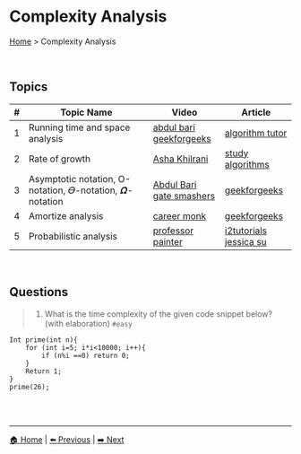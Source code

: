 # Complexity Analysis

[Home](./index.md) > Complexity Analysis

<br>

## Topics

| # | Topic Name | Video | Article|
|-|-|-|-|
| 1 | Running time and space analysis | [abdul bari]() </br> [geekforgeeks]() | [algorithm tutor]() |
| 2 | Rate of growth | [Asha Khilrani]() | [study algorithms]() |
| 3 | Asymptotic notation, O-notation, 𝛳-notation, 𝜴-notation | [Abdul Bari]() </br> [gate smashers]() | [geekforgeeks]() |
| 4 | Amortize analysis | [career monk]() | [geekforgeeks]() |
| 5 | Probabilistic analysis | [professor painter]() | [i2tutorials]() </br> [jessica su]() |

<br>

## Questions

> 1. What is the time complexity of the given code snippet below? (with elaboration) `#easy`
```
Int prime(int n){
    for (int i=5; i*i<10000; i++){
	    if (n%i ==0) return 0;
    }
    Return 1;
}
prime(26);
```

<br>
<br>

----
[🏠 Home](./index.md) | 
[⬅️ Previous](./index.md) | 
[➡️ Next](./arrays.md)